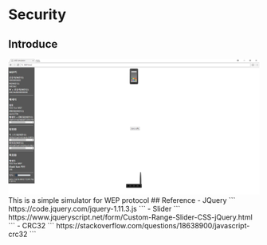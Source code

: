 # Security  
## Introduce  
<img src="screenshot/20180408.png?raw=true">  
This is a simple simulator for WEP protocol  
## Reference  
- JQuery  
```
https://code.jquery.com/jquery-1.11.3.js
```
- Slider  
```
https://www.jqueryscript.net/form/Custom-Range-Slider-CSS-jQuery.html
```
- CRC32  
```
https://stackoverflow.com/questions/18638900/javascript-crc32
```

